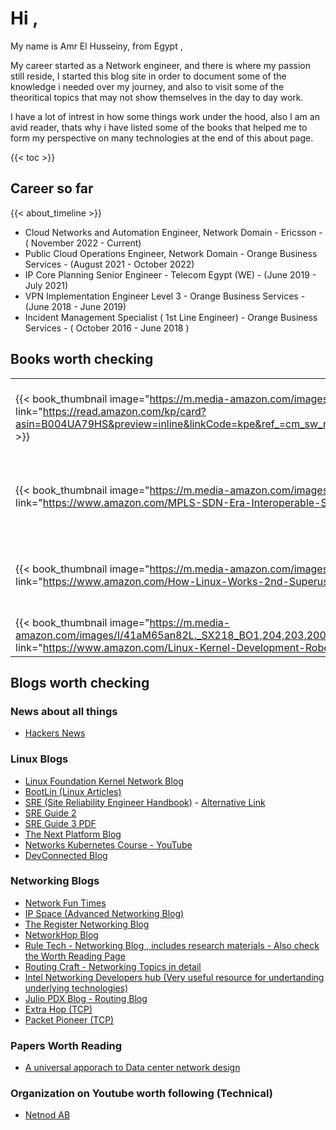 # Hi ,

My name is Amr El Husseiny, from Egypt ,

My career started as a Network engineer, and there is where my passion still reside, I started this blog site in order to document some of the knowledge i needed over my journey, and also to visit some of the theoritical topics that may not show themselves in the day to day work.

I have a lot of intrest in how some things work under the hood, also I am an avid reader, thats why i have listed some of the books that helped me to form my perspective on many technologies at the end of this about page.

{{< toc >}}

## Career so far

{{< about_timeline >}}

- Cloud Networks and Automation Engineer, Network Domain - Ericsson - ( November 2022 - Current)
- Public Cloud Operations Engineer, Network Domain - Orange Business Services - (August 2021 - October 2022)
- IP Core Planning Senior Engineer - Telecom Egypt (WE) - (June 2019 - July 2021)
- VPN Implementation Engineer Level 3 - Orange Business Services - (June 2018 - June 2019)
- Incident Management Specialist ( 1st Line Engineer) - Orange Business Services - ( October 2016 - June 2018 )


## Books worth checking
| | | |
|-|-|-|
| {{< book_thumbnail image="https://m.media-amazon.com/images/I/51orzwreQeL.jpg" link="https://read.amazon.com/kp/card?asin=B004UA79HS&preview=inline&linkCode=kpe&ref_=cm_sw_r_kb_dp_MSC81HXC7PHXJPGPGHK8" >}} | {{< book_thumbnail image="https://m.media-amazon.com/images/I/51uBv9E7+QL.jpg" link="https://www.amazon.com/Mobile-Backhaul-Juha-Salmelin/dp/1119974208" >}} | {{< book_thumbnail image="https://m.media-amazon.com/images/I/61tb21UAKSL.jpg" link="https://www.amazon.com/Center-Network-Architectures-Technologies-Communication/dp/0367695707" >}} |
| {{< book_thumbnail image="https://m.media-amazon.com/images/I/9147rZp4HSL.jpg" link="https://www.amazon.com/MPLS-SDN-Era-Interoperable-Scenarios/dp/149190545X" >}} | {{< book_thumbnail image="https://m.media-amazon.com/images/I/81it2w-xYXL.jpg" link="https://www.amazon.com/Cloud-Native-Data-Center-Networking/dp/1492045608" >}} | {{< book_thumbnail image="https://m.media-amazon.com/images/I/61aG7Ma5tZL.jpg" link="https://www.amazon.com/Openstack-Architects-Michael-Solberg/dp/1784395102" >}} |
| {{< book_thumbnail image="https://m.media-amazon.com/images/I/91Cxcx7Y6uL.jpg" link="https://www.amazon.com/How-Linux-Works-2nd-Superuser/dp/1593275676" >}} | {{< book_thumbnail image="https://d2sofvawe08yqg.cloudfront.net/ccie-spv4-comp-guide/s_hero?1620536027" link="https://leanpub.com/ccie-spv4-comp-guide	" >}} | {{< book_thumbnail image="https://m.media-amazon.com/images/I/61k7Z74UuZL.jpg" link="https://www.amazon.com/Python-Tricks-Buffet-Awesome-Features/dp/1775093301" >}} | 
| {{< book_thumbnail image="https://m.media-amazon.com/images/I/41aM65an82L._SX218_BO1,204,203,200_QL40_FMwebp_.jpg" link="https://www.amazon.com/Linux-Kernel-Development-Robert-Love/dp/0672329468" >}} | {{< book_thumbnail image="" link="" >}} | {{< book_thumbnail image="" link="" >}} |



<!-- Template for table row - 3 Bookx per row -->
<!-- | {{< book_thumbnail image="" link="" >}} | {{< book_thumbnail image="" link="" >}} | {{< book_thumbnail image="" link="" >}} | -->


## Blogs worth checking
### News about all things
- [Hackers News](https://news.ycombinator.com/news)

### Linux Blogs
- [Linux Foundation Kernel Network Blog ](https://wiki.linuxfoundation.org/networking/start)
- [BootLin (Linux Articles)](https://bootlin.com)
- [SRE (Site Reliability Engineer Handbook)](https://s905060.gitbooks.io/site-reliability-engineer-handbook/) - [Alternative Link ](https://github.com/s905060/site-reliability-engineer-handbook)
- [SRE Guide 2 ](https://github.com/dastergon/awesome-sre)
- [SRE Guide 3 PDF](https://github.com/captn3m0/google-sre-ebook/releases/download/v1.1/google-site-reliability-engineering.pdf)
- [The Next Platform Blog](https://www.nextplatform.com)
- [Networks Kubernetes Course - YouTube](https://www.youtube.com/watch?v=uR2uQ2o4sWY)
- [DevConnected Blog](https://devconnected.com/)

### Networking Blogs
- [Network Fun Times](https://www.networkfuntimes.com/)
- [IP Space (Advanced Networking Blog)](https://blog.ipspace.net/)
- [The Register Networking Blog](https://www.theregister.com/on_prem/networks/)
- [NetworkHop Blog](https://networkop.co.uk/#posts) 
- [Rule Tech - Networking Blog , includes research materials - Also check the Worth Reading Page](https://rule11.tech/)
- [Routing Craft - Networking Topics in detail ](https://routingcraft.net/)
- [Intel Networking Developers hub (Very useful resource for undertanding underlying technologies)](https://www.intel.com/content/www/us/en/developer/topic-technology/networking/overview.html)
- [Julio PDX Blog - Routing Blog](https://juliopdx.com/posts/)
- [Extra Hop (TCP) ](https://forums.extrahop.com)
- [Packet Pioneer (TCP)](https://packetpioneer.com/blog/)

### Papers Worth Reading
- [A universal apporach to Data center network design](https://pages.cs.wisc.edu/~akella/papers/univ-dcn.pdf)

### Organization on Youtube worth following (Technical)
- [Netnod AB](https://www.youtube.com/c/NetnodInternetExchangeiSverigeAB)

<!-- ### Open IEEE documents for free with no membership -->
<!-- https://sci-hub.ru/ -->